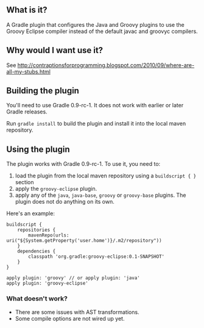 What is it?
-----------

A Gradle plugin that configures the Java and Groovy plugins to use the Groovy Eclipse compiler instead of the default
javac and groovyc compilers.

Why would I want use it?
------------------------

See http://contraptionsforprogramming.blogspot.com/2010/09/where-are-all-my-stubs.html

Building the plugin
-------------------

You'll need to use Gradle 0.9-rc-1. It does not work with earlier or later Gradle releases.

Run `gradle install` to build the plugin and install it into the local maven repository.

Using the plugin
----------------

The plugin works with Gradle 0.9-rc-1. To use it, you need to:

1.  load the plugin from the local maven repository using a `buildscript { }` section
2.  apply the `groovy-eclipse` plugin.
3.  apply any of the `java`, `java-base`, `groovy` or `groovy-base` plugins. The plugin does not do anything on its own.

Here's an example:

    buildscript {
        repositories {
            mavenRepo(urls: uri("${System.getProperty('user.home')}/.m2/repository"))
        }
        dependencies {
            classpath 'org.gradle:groovy-eclipse:0.1-SNAPSHOT'
        }
    }

    apply plugin: 'groovy' // or apply plugin: 'java'
    apply plugin: 'groovy-eclipse'

### What doesn't work?

-   There are some issues with AST transformations.
-   Some compile options are not wired up yet.
